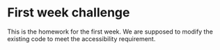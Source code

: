 # First week challenge

This is the homework for the first week. We are supposed to modify the existing code to meet the accessibility requirement.


